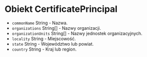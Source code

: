 # Obiekt CertificatePrincipal

* `commonName` String - Nazwa.
* `organizations` String[] - Nazwy organizacji.
* `organizationUnits` String[] - Nazwy jednostek organizacyjnych.
* `locality` String - Miejscowość.
* `state` String - Województwo lub powiat.
* `country` String - Kraj lub region.